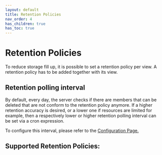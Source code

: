 ```yaml
---
layout: default
title: Retention Policies
nav_order: 4
has_children: true
has_toc: true
---
```


# Retention Policies

To reduce storage fill up, it is possible to set a retention policy per view.
A retention policy has to be added together with its view.

## Retention polling interval
By default, every day, the server checks if there are members that can be deleted that are not conform to the retention policy anymore.
If a higher retention accuracy is desired, or a lower one if resources are limited for example, then a respectively lower or higher retention polling interval can be set via a cron expression.

To configure this interval, please refer to the [Configuration Page.](../../how-to-run#ldes-server-config)

## Supported Retention Policies:
